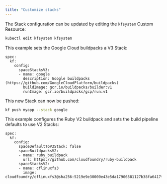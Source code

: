 ```yaml
---
title: "Customize stacks"
---
```


The Stack configuration can be updated by editing the `kfsystem` Custom Resource:

```sh
kubectl edit kfsystem kfsystem
```

This example sets the Google Cloud buildpacks a V3 Stack:

```
spec:
  kf:
    config:
      spaceStacksV3:
      - name: google
        description: Google buildpacks (https://github.com/GoogleCloudPlatform/buildpacks)
        buildImage: gcr.io/buildpacks/builder:v1
        runImage: gcr.io/buildpacks/gcp/run:v1
```

This new Stack can now be pushed:

```sh
kf push myapp --stack google
```

This example configures the Ruby V2 buildpack and sets the build pipeline defaults to use V2 Stacks:

```
spec:
  kf:
    config:
      spaceDefaultToV3Stack: false
      spaceBuildpacksV2:
      - name: ruby_buildpack
        url: https://github.com/cloudfoundry/ruby-buildpack
      spaceStacksV2:
      - name: cflinuxfs3
        image: cloudfoundry/cflinuxfs3@sha256:5219e9e30000e43e5da17906581127b38fa6417f297f522e332a801e737928f5

```
